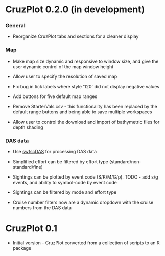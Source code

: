 # CruzPlot 0.2.0 (in development)

### General

* Reorganize CruzPlot tabs and sections for a cleaner display

### Map

* Make map size dynamic and responsive to window size, and give the user dynamic control of the map window height

* Allow user to specify the resolution of saved map

* Fix bug in tick labels where style '120' did not display negative values

* Add buttons for five default map ranges

* Remove StarterVals.csv - this functionality has been replaced by the default range buttons and being able to save multiple workspaces

* Allow user to control the download and import of bathymetric files for depth shading

### DAS data

* Use [swfscDAS](https://smwoodman.github.io/swfscDAS/) for processing DAS data

* Simplified effort can be filtered by effort type (standard/non-standard/fine)

* Sightings can be plotted by event code (S/K/M/G/p). TODO - add s/g events, and ability to symbol-code by event code

* Sightings can be filtered by mode and effort type

* Cruise number filters now are a dynamic dropdown with the cruise numbers from the DAS data


# CruzPlot 0.1
* Initial version - CruzPlot converted from a collection of scripts to an R package

